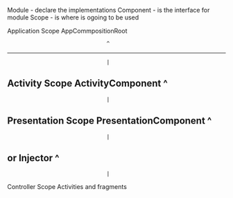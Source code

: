 Module - declare the implementations
Component - is the interface for module
Scope - is where is ogoing to be used


Application Scope           AppCommpositionRoot

                                    ^
-----------------------------------------------------------------------------------------
                                    |
Activity Scope              ActivityComponent
                                    ^
-----------------------------------------------------------------------------------------
                                    |
Presentation Scope          PresentationComponent
                                    ^
-----------------------------------------------------------------------------------------
                                    |
or                               Injector
                                    ^
-----------------------------------------------------------------------------------------
                                    |
Controller Scope            Activities and fragments